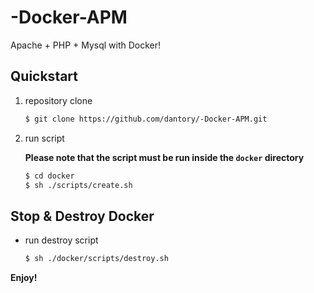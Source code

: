 # -Docker-APM
Apache + PHP + Mysql with Docker!

## Quickstart

1. repository clone

    ```bash
    $ git clone https://github.com/dantory/-Docker-APM.git
    ```
2. run script

    **Please note that the script must be run inside the `docker` directory**

    ```bash
    $ cd docker
    $ sh ./scripts/create.sh
    ```

## Stop & Destroy Docker

- run destroy script

    ```bash
    $ sh ./docker/scripts/destroy.sh
    ```

**Enjoy!**